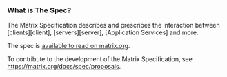 ### What is The Spec?

The Matrix Specification describes and prescribes the interaction between [clients][client], [servers][server], [Application Services] and more.

The spec is [available to read on matrix.org](https://matrix.org/docs/spec/).

To contribute to the development of the Matrix Specification, see <https://matrix.org/docs/spec/proposals>.